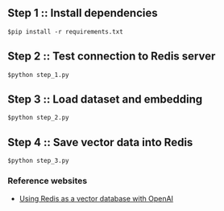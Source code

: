 


## Step 1 :: Install dependencies
```
$pip install -r requirements.txt
```

## Step 2 :: Test connection to Redis server
```
$python step_1.py
```

## Step 3 :: Load dataset and embedding
```
$python step_2.py
```

## Step 4 :: Save vector data into Redis
```
$python step_3.py
```

### Reference websites
* [Using Redis as a vector database with OpenAI](https://cookbook.openai.com/examples/vector_databases/redis/getting-started-with-redis-and-openai)